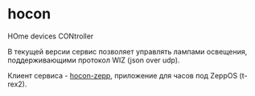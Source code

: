 # hocon
HOme devices CONtroller

В текущей версии сервис позволяет управлять лампами освещения, поддерживающими протокол WIZ (json over udp).

Клиент сервиса - [hocon-zepp](https://github.com/LeKovr/hocon-zepp), приложение для часов под ZeppOS (t-rex2).

